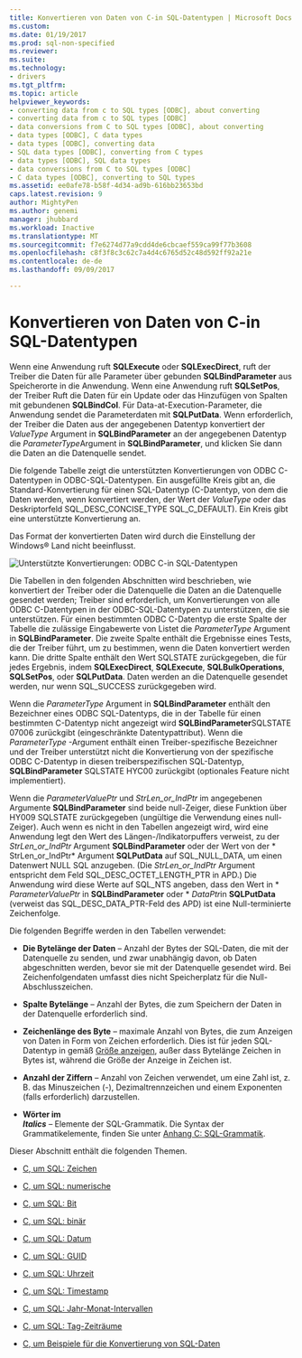 ```yaml
---
title: Konvertieren von Daten von C-in SQL-Datentypen | Microsoft Docs
ms.custom: 
ms.date: 01/19/2017
ms.prod: sql-non-specified
ms.reviewer: 
ms.suite: 
ms.technology:
- drivers
ms.tgt_pltfrm: 
ms.topic: article
helpviewer_keywords:
- converting data from c to SQL types [ODBC], about converting
- converting data from c to SQL types [ODBC]
- data conversions from C to SQL types [ODBC], about converting
- data types [ODBC], C data types
- data types [ODBC], converting data
- SQL data types [ODBC], converting from C types
- data types [ODBC], SQL data types
- data conversions from C to SQL types [ODBC]
- C data types [ODBC], converting to SQL types
ms.assetid: ee0afe78-b58f-4d34-ad9b-616bb23653bd
caps.latest.revision: 9
author: MightyPen
ms.author: genemi
manager: jhubbard
ms.workload: Inactive
ms.translationtype: MT
ms.sourcegitcommit: f7e6274d77a9cdd4de6cbcaef559ca99f77b3608
ms.openlocfilehash: c8f3f8c3c62c7a4d4c6765d52c48d592ff92a21e
ms.contentlocale: de-de
ms.lasthandoff: 09/09/2017

---
```

# <a name="converting-data-from-c-to-sql-data-types"></a>Konvertieren von Daten von C-in SQL-Datentypen
Wenn eine Anwendung ruft **SQLExecute** oder **SQLExecDirect**, ruft der Treiber die Daten für alle Parameter über gebunden **SQLBindParameter** aus Speicherorte in die Anwendung. Wenn eine Anwendung ruft **SQLSetPos**, der Treiber Ruft die Daten für ein Update oder das Hinzufügen von Spalten mit gebundenen **SQLBindCol**. Für Data-at-Execution-Parameter, die Anwendung sendet die Parameterdaten mit **SQLPutData**. Wenn erforderlich, der Treiber die Daten aus der angegebenen Datentyp konvertiert der *ValueType* Argument in **SQLBindParameter** an der angegebenen Datentyp die *ParameterType*Argument in **SQLBindParameter**, und klicken Sie dann die Daten an die Datenquelle sendet.  
  
 Die folgende Tabelle zeigt die unterstützten Konvertierungen von ODBC C-Datentypen in ODBC-SQL-Datentypen. Ein ausgefüllte Kreis gibt an, die Standard-Konvertierung für einen SQL-Datentyp (C-Datentyp, von dem die Daten werden, wenn konvertiert werden, der Wert der *ValueType* oder das Deskriptorfeld SQL_DESC_CONCISE_TYPE SQL_C_DEFAULT). Ein Kreis gibt eine unterstützte Konvertierung an.  
  
 Das Format der konvertierten Daten wird durch die Einstellung der Windows® Land nicht beeinflusst.  
  
 ![Unterstützte Konvertierungen: ODBC C-in SQL-Datentypen](../../../odbc/reference/appendixes/media/apd1b.gif "apd1b")  
  
 Die Tabellen in den folgenden Abschnitten wird beschrieben, wie konvertiert der Treiber oder die Datenquelle die Daten an die Datenquelle gesendet werden; Treiber sind erforderlich, um Konvertierungen von alle ODBC C-Datentypen in der ODBC-SQL-Datentypen zu unterstützen, die sie unterstützen. Für einen bestimmten ODBC C-Datentyp die erste Spalte der Tabelle die zulässige Eingabewerte von Listet die *ParameterType* Argument in **SQLBindParameter**. Die zweite Spalte enthält die Ergebnisse eines Tests, die der Treiber führt, um zu bestimmen, wenn die Daten konvertiert werden kann. Die dritte Spalte enthält den Wert SQLSTATE zurückgegeben, die für jedes Ergebnis, indem **SQLExecDirect**, **SQLExecute**, **SQLBulkOperations**, **SQLSetPos**, oder **SQLPutData**. Daten werden an die Datenquelle gesendet werden, nur wenn SQL_SUCCESS zurückgegeben wird.  
  
 Wenn die *ParameterType* Argument in **SQLBindParameter** enthält den Bezeichner eines ODBC SQL-Datentyps, die in der Tabelle für einen bestimmten C-Datentyp nicht angezeigt wird **SQLBindParameter**SQLSTATE 07006 zurückgibt (eingeschränkte Datentypattribut). Wenn die *ParameterType* -Argument enthält einen Treiber-spezifische Bezeichner und der Treiber unterstützt nicht die Konvertierung von der spezifische ODBC C-Datentyp in diesen treiberspezifischen SQL-Datentyp, **SQLBindParameter** SQLSTATE HYC00 zurückgibt (optionales Feature nicht implementiert).  
  
 Wenn die *ParameterValuePtr* und *StrLen_or_IndPtr* im angegebenen Argumente **SQLBindParameter** sind beide null-Zeiger, diese Funktion über HY009 SQLSTATE zurückgegeben (ungültige die Verwendung eines null-Zeiger). Auch wenn es nicht in den Tabellen angezeigt wird, wird eine Anwendung legt den Wert des Längen-/Indikatorpuffers verweist, zu der *StrLen_or_IndPtr* Argument **SQLBindParameter** oder der Wert von der * StrLen_or_IndPtr* Argument **SQLPutData** auf SQL_NULL_DATA, um einen Datenwert NULL SQL anzugeben. (Die *StrLen_or_IndPtr* Argument entspricht dem Feld SQL_DESC_OCTET_LENGTH_PTR in APD.) Die Anwendung wird diese Werte auf SQL_NTS angeben, dass den Wert in \* *ParameterValuePtr* in **SQLBindParameter** oder \* *DataPtr*in **SQLPutData** (verweist das SQL_DESC_DATA_PTR-Feld des APD) ist eine Null-terminierte Zeichenfolge.  
  
 Die folgenden Begriffe werden in den Tabellen verwendet:  
  
-   **Die Bytelänge der Daten** – Anzahl der Bytes der SQL-Daten, die mit der Datenquelle zu senden, und zwar unabhängig davon, ob Daten abgeschnitten werden, bevor sie mit der Datenquelle gesendet wird. Bei Zeichenfolgendaten umfasst dies nicht Speicherplatz für die Null-Abschlusszeichen.  
  
-   **Spalte Bytelänge** – Anzahl der Bytes, die zum Speichern der Daten in der Datenquelle erforderlich sind.  
  
-   **Zeichenlänge des Byte** – maximale Anzahl von Bytes, die zum Anzeigen von Daten in Form von Zeichen erforderlich. Dies ist für jeden SQL-Datentyp in gemäß [Größe anzeigen](../../../odbc/reference/appendixes/display-size.md), außer dass Bytelänge Zeichen in Bytes ist, während die Größe der Anzeige in Zeichen ist.  
  
-   **Anzahl der Ziffern** – Anzahl von Zeichen verwendet, um eine Zahl ist, z. B. das Minuszeichen (-), Dezimaltrennzeichen und einem Exponenten (falls erforderlich) darzustellen.  
  
-   **Wörter im**   
     ***Italics*** – Elemente der SQL-Grammatik. Die Syntax der Grammatikelemente, finden Sie unter [Anhang C: SQL-Grammatik](../../../odbc/reference/appendixes/appendix-c-sql-grammar.md).  
  
 Dieser Abschnitt enthält die folgenden Themen.  
  
-   [C, um SQL: Zeichen](../../../odbc/reference/appendixes/c-to-sql-character.md)  
  
-   [C, um SQL: numerische](../../../odbc/reference/appendixes/c-to-sql-numeric.md)  
  
-   [C, um SQL: Bit](../../../odbc/reference/appendixes/c-to-sql-bit.md)  
  
-   [C, um SQL: binär](../../../odbc/reference/appendixes/c-to-sql-binary.md)  
  
-   [C, um SQL: Datum](../../../odbc/reference/appendixes/c-to-sql-date.md)  
  
-   [C, um SQL: GUID](../../../odbc/reference/appendixes/c-to-sql-guid.md)  
  
-   [C, um SQL: Uhrzeit](../../../odbc/reference/appendixes/c-to-sql-time.md)  
  
-   [C, um SQL: Timestamp](../../../odbc/reference/appendixes/c-to-sql-timestamp.md)  
  
-   [C, um SQL: Jahr-Monat-Intervallen](../../../odbc/reference/appendixes/c-to-sql-year-month-intervals.md)  
  
-   [C, um SQL: Tag-Zeiträume](../../../odbc/reference/appendixes/c-to-sql-day-time-intervals.md)  
  
-   [C, um Beispiele für die Konvertierung von SQL-Daten](../../../odbc/reference/appendixes/c-to-sql-data-conversion-examples.md)

